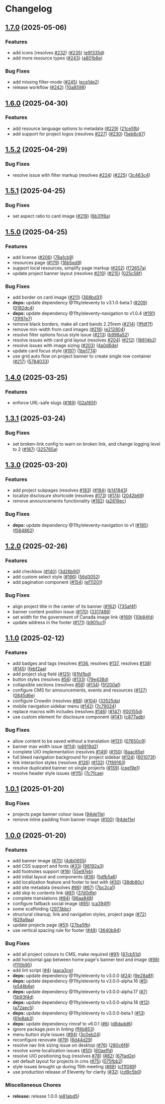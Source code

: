 # Changelog

## [1.7.0](https://github.com/inclusive-design/standards.inclusivedesign.ca/compare/v1.6.0...v1.7.0) (2025-05-06)


### Features

* add icons (resolves [#232](https://github.com/inclusive-design/standards.inclusivedesign.ca/issues/232)) ([#235](https://github.com/inclusive-design/standards.inclusivedesign.ca/issues/235)) ([e9f335d](https://github.com/inclusive-design/standards.inclusivedesign.ca/commit/e9f335d2ef4d0247e3fbcadca578ce0203d9dec4))
* add more resource types ([#243](https://github.com/inclusive-design/standards.inclusivedesign.ca/issues/243)) ([a801b8e](https://github.com/inclusive-design/standards.inclusivedesign.ca/commit/a801b8e090b60a68cf3b82cf391ee545657a4bd1))


### Bug Fixes

* add missing filter-mode ([#245](https://github.com/inclusive-design/standards.inclusivedesign.ca/issues/245)) ([ece1de2](https://github.com/inclusive-design/standards.inclusivedesign.ca/commit/ece1de23ba7c9f466779faca244cfef776e9a0fa))
* release workflow ([#242](https://github.com/inclusive-design/standards.inclusivedesign.ca/issues/242)) ([10a8598](https://github.com/inclusive-design/standards.inclusivedesign.ca/commit/10a8598418b1e8169339afd9d6ad1638b756cdba))

## [1.6.0](https://github.com/inclusive-design/standards.inclusivedesign.ca/compare/v1.5.2...v1.6.0) (2025-04-30)


### Features

* add resource language options to metadata ([#229](https://github.com/inclusive-design/standards.inclusivedesign.ca/issues/229)) ([21ce5fb](https://github.com/inclusive-design/standards.inclusivedesign.ca/commit/21ce5fbc406a25097418f91b09c6756e277470fb))
* add support for project logos (resolves [#227](https://github.com/inclusive-design/standards.inclusivedesign.ca/issues/227)) ([#230](https://github.com/inclusive-design/standards.inclusivedesign.ca/issues/230)) ([5eb8c67](https://github.com/inclusive-design/standards.inclusivedesign.ca/commit/5eb8c67983c44aecc4dee6cb7122330fb6c7344a))

## [1.5.2](https://github.com/inclusive-design/standards.inclusivedesign.ca/compare/v1.5.1...v1.5.2) (2025-04-29)


### Bug Fixes

* resolve issue with filter markup (resolves [#224](https://github.com/inclusive-design/standards.inclusivedesign.ca/issues/224)) ([#225](https://github.com/inclusive-design/standards.inclusivedesign.ca/issues/225)) ([3c463c4](https://github.com/inclusive-design/standards.inclusivedesign.ca/commit/3c463c4794b2c76ad016c7f39d783d7edceb2fed))

## [1.5.1](https://github.com/inclusive-design/standards.inclusivedesign.ca/compare/v1.5.0...v1.5.1) (2025-04-25)


### Bug Fixes

* set aspect ratio to card image ([#219](https://github.com/inclusive-design/standards.inclusivedesign.ca/issues/219)) ([6b31f6a](https://github.com/inclusive-design/standards.inclusivedesign.ca/commit/6b31f6a24a48b59965c45ab5fe24a9e9a6d46834))

## [1.5.0](https://github.com/inclusive-design/standards.inclusivedesign.ca/compare/v1.4.0...v1.5.0) (2025-04-25)


### Features

* add license ([#206](https://github.com/inclusive-design/standards.inclusivedesign.ca/issues/206)) ([78a1cb9](https://github.com/inclusive-design/standards.inclusivedesign.ca/commit/78a1cb99df01c3570cbe04f9b0d5976e824fd19e))
* resources page ([#179](https://github.com/inclusive-design/standards.inclusivedesign.ca/issues/179)) ([16b5ed9](https://github.com/inclusive-design/standards.inclusivedesign.ca/commit/16b5ed9d2d447944d62e4f5cad73f737a6121535))
* support local resources, simplify page markup ([#202](https://github.com/inclusive-design/standards.inclusivedesign.ca/issues/202)) ([f72657a](https://github.com/inclusive-design/standards.inclusivedesign.ca/commit/f72657a26945642d82f6fd909a50c1f223197c43))
* update project banner layout (resolves [#210](https://github.com/inclusive-design/standards.inclusivedesign.ca/issues/210)) ([#215](https://github.com/inclusive-design/standards.inclusivedesign.ca/issues/215)) ([025c58f](https://github.com/inclusive-design/standards.inclusivedesign.ca/commit/025c58f755c2c1e71e050e81feaf20ddbbfb2542))


### Bug Fixes

* add border on card image ([#211](https://github.com/inclusive-design/standards.inclusivedesign.ca/issues/211)) ([368bd31](https://github.com/inclusive-design/standards.inclusivedesign.ca/commit/368bd316fc57ed1f3a2a885c062ea0d2dc605b18))
* **deps:** update dependency @11ty/eleventy to v3.1.0-beta.1 ([#209](https://github.com/inclusive-design/standards.inclusivedesign.ca/issues/209)) ([0182dc4](https://github.com/inclusive-design/standards.inclusivedesign.ca/commit/0182dc41423ba734e949abd278b4a74c8e95f254))
* **deps:** update dependency @11ty/eleventy-navigation to v1.0.4 ([#191](https://github.com/inclusive-design/standards.inclusivedesign.ca/issues/191)) ([31f97e7](https://github.com/inclusive-design/standards.inclusivedesign.ca/commit/31f97e7099694a90ee70a0a10c590b3652155f67))
* remove black borders, make all card bands 2.25rem ([#214](https://github.com/inclusive-design/standards.inclusivedesign.ca/issues/214)) ([1ffdf7f](https://github.com/inclusive-design/standards.inclusivedesign.ca/commit/1ffdf7fc4cc36f6bbbce5381c54a939d5e8b41b8))
* remove min-width from card images ([#216](https://github.com/inclusive-design/standards.inclusivedesign.ca/issues/216)) ([e212804](https://github.com/inclusive-design/standards.inclusivedesign.ca/commit/e212804286e72c2ec86bf5d12645a0e1cc83ac3c))
* resolve filter options focus style issue ([#213](https://github.com/inclusive-design/standards.inclusivedesign.ca/issues/213)) ([b998a52](https://github.com/inclusive-design/standards.inclusivedesign.ca/commit/b998a52f0980e5c87f736e016546ff5eb22b1475))
* resolve issues with card grid layout (resolves [#204](https://github.com/inclusive-design/standards.inclusivedesign.ca/issues/204)) ([#212](https://github.com/inclusive-design/standards.inclusivedesign.ca/issues/212)) ([18814b2](https://github.com/inclusive-design/standards.inclusivedesign.ca/commit/18814b274b3f6cbb3ce33d6c466043238f3feda0))
* resolve issues with image sizing ([#203](https://github.com/inclusive-design/standards.inclusivedesign.ca/issues/203)) ([4a0d6de](https://github.com/inclusive-design/standards.inclusivedesign.ca/commit/4a0d6deb93e381a0b8cf88ede880a018377d26fe))
* update card focus style ([#197](https://github.com/inclusive-design/standards.inclusivedesign.ca/issues/197)) ([1be1774](https://github.com/inclusive-design/standards.inclusivedesign.ca/commit/1be1774dc71e10885a2b2eb3b3be2f4672890302))
* use grid auto flow on project banner to create single row container ([#217](https://github.com/inclusive-design/standards.inclusivedesign.ca/issues/217)) ([5784033](https://github.com/inclusive-design/standards.inclusivedesign.ca/commit/5784033f04bba3f1c1c62c0521224849284f1e58))

## [1.4.0](https://github.com/inclusive-design/standards.inclusivedesign.ca/compare/v1.3.1...v1.4.0) (2025-03-25)


### Features

* enforce URL-safe slugs ([#189](https://github.com/inclusive-design/standards.inclusivedesign.ca/issues/189)) ([02a165f](https://github.com/inclusive-design/standards.inclusivedesign.ca/commit/02a165fe5c15fab669f76f7f258dcee56f567662))

## [1.3.1](https://github.com/inclusive-design/standards.inclusivedesign.ca/compare/v1.3.0...v1.3.1) (2025-03-24)


### Bug Fixes

* set broken-link config to warn on broken link, and change logging level to 2 ([#187](https://github.com/inclusive-design/standards.inclusivedesign.ca/issues/187)) ([325765a](https://github.com/inclusive-design/standards.inclusivedesign.ca/commit/325765af5c9fece1d0c42eaf4b2109c38614f1b0))

## [1.3.0](https://github.com/inclusive-design/standards.inclusivedesign.ca/compare/v1.2.0...v1.3.0) (2025-03-20)


### Features

* add project subpages (resolves [#183](https://github.com/inclusive-design/standards.inclusivedesign.ca/issues/183)) ([#184](https://github.com/inclusive-design/standards.inclusivedesign.ca/issues/184)) ([b141843](https://github.com/inclusive-design/standards.inclusivedesign.ca/commit/b1418436679e87db89731f814ca528d1fa57d5eb))
* localize disclosure shortcode (resolves [#173](https://github.com/inclusive-design/standards.inclusivedesign.ca/issues/173)) ([#174](https://github.com/inclusive-design/standards.inclusivedesign.ca/issues/174)) ([2042b69](https://github.com/inclusive-design/standards.inclusivedesign.ca/commit/2042b69079250e9f4d80bf94094d538c8bf5d747))
* remove announcements functionality ([#182](https://github.com/inclusive-design/standards.inclusivedesign.ca/issues/182)) ([a2619ec](https://github.com/inclusive-design/standards.inclusivedesign.ca/commit/a2619ec78a013adaf74e7156be0b3ebb75ec4864))


### Bug Fixes

* **deps:** update dependency @11ty/eleventy-navigation to v1 ([#185](https://github.com/inclusive-design/standards.inclusivedesign.ca/issues/185)) ([f564862](https://github.com/inclusive-design/standards.inclusivedesign.ca/commit/f56486271f16baae223f8082360e62599e2a8188))

## [1.2.0](https://github.com/inclusive-design/standards.inclusivedesign.ca/compare/v1.1.0...v1.2.0) (2025-02-26)


### Features

* add checkbox ([#140](https://github.com/inclusive-design/standards.inclusivedesign.ca/issues/140)) ([3d26b90](https://github.com/inclusive-design/standards.inclusivedesign.ca/commit/3d26b90576117a75653fa1596645e343f25b3136))
* add custom select style ([#166](https://github.com/inclusive-design/standards.inclusivedesign.ca/issues/166)) ([56d3052](https://github.com/inclusive-design/standards.inclusivedesign.ca/commit/56d3052b2ca0d11e184d7f20bdc959f6c0fc63cb))
* add pagination component ([#154](https://github.com/inclusive-design/standards.inclusivedesign.ca/issues/154)) ([ef11201](https://github.com/inclusive-design/standards.inclusivedesign.ca/commit/ef112016db08ab1d4d381f755e130dcf88cd5b4f))


### Bug Fixes

* align project title in the center of its banner ([#162](https://github.com/inclusive-design/standards.inclusivedesign.ca/issues/162)) ([735af4f](https://github.com/inclusive-design/standards.inclusivedesign.ca/commit/735af4fadd9b98f0e575c62ba05a89289d2b77f7))
* banner content position issue ([#170](https://github.com/inclusive-design/standards.inclusivedesign.ca/issues/170)) ([3317488](https://github.com/inclusive-design/standards.inclusivedesign.ca/commit/3317488924a85e44493e63ead41f1f99034692c3))
* set width for the government of Canada image link ([#169](https://github.com/inclusive-design/standards.inclusivedesign.ca/issues/169)) ([10b84fd](https://github.com/inclusive-design/standards.inclusivedesign.ca/commit/10b84fdbea08b8da05ffd796f0a8329eb31979bc))
* update address in the footer ([#171](https://github.com/inclusive-design/standards.inclusivedesign.ca/issues/171)) ([b901cc1](https://github.com/inclusive-design/standards.inclusivedesign.ca/commit/b901cc1b2a6d68ec7719f96652532d7096e2d41b))

## [1.1.0](https://github.com/inclusive-design/standards.inclusivedesign.ca/compare/v1.0.1...v1.1.0) (2025-02-12)


### Features

* add badges and tags (resolves [#136](https://github.com/inclusive-design/standards.inclusivedesign.ca/issues/136), resolves [#137](https://github.com/inclusive-design/standards.inclusivedesign.ca/issues/137), resolves [#138](https://github.com/inclusive-design/standards.inclusivedesign.ca/issues/138)) ([#145](https://github.com/inclusive-design/standards.inclusivedesign.ca/issues/145)) ([febf2aa](https://github.com/inclusive-design/standards.inclusivedesign.ca/commit/febf2aa739f7e829455e8d82cf508af62d772179))
* add project slug field ([#125](https://github.com/inclusive-design/standards.inclusivedesign.ca/issues/125)) ([61fd1bd](https://github.com/inclusive-design/standards.inclusivedesign.ca/commit/61fd1bd12a37a9eaf469cdeb421df22794c21687))
* button styles (resolves [#56](https://github.com/inclusive-design/standards.inclusivedesign.ca/issues/56)) ([#133](https://github.com/inclusive-design/standards.inclusivedesign.ca/issues/133)) ([79e438d](https://github.com/inclusive-design/standards.inclusivedesign.ca/commit/79e438db169a630142f5415238edd0ab4f204f3e))
* collapsible sections (resolves [#58](https://github.com/inclusive-design/standards.inclusivedesign.ca/issues/58)) ([#134](https://github.com/inclusive-design/standards.inclusivedesign.ca/issues/134)) ([5f200af](https://github.com/inclusive-design/standards.inclusivedesign.ca/commit/5f200af2e8bc6628c41b445e2dc55313ea013741))
* configure CMS for announcements, events and resources ([#127](https://github.com/inclusive-design/standards.inclusivedesign.ca/issues/127)) ([0845d6e](https://github.com/inclusive-design/standards.inclusivedesign.ca/commit/0845d6e3d50afcdc4a8f83da309ca77c820ed9b7))
* configure Crowdin (resolves [#88](https://github.com/inclusive-design/standards.inclusivedesign.ca/issues/88)) ([#104](https://github.com/inclusive-design/standards.inclusivedesign.ca/issues/104)) ([33525da](https://github.com/inclusive-design/standards.inclusivedesign.ca/commit/33525daba0d215a3c4c5b833a2dbaf12a88b248f))
* mobile navigation sidebar menu ([#142](https://github.com/inclusive-design/standards.inclusivedesign.ca/issues/142)) ([7c79024](https://github.com/inclusive-design/standards.inclusivedesign.ca/commit/7c79024ae7a0b2955d648ec5863a1c2811def38c))
* replace macros with includes (resolves [#146](https://github.com/inclusive-design/standards.inclusivedesign.ca/issues/146)) ([#147](https://github.com/inclusive-design/standards.inclusivedesign.ca/issues/147)) ([f00155d](https://github.com/inclusive-design/standards.inclusivedesign.ca/commit/f00155df6888a9ced06b7de551b7d5859e3f2ecc))
* use custom element for disclosure component ([#141](https://github.com/inclusive-design/standards.inclusivedesign.ca/issues/141)) ([c877adb](https://github.com/inclusive-design/standards.inclusivedesign.ca/commit/c877adb65f7a937532b98cd8ed23927108286c0f))


### Bug Fixes

* allow content to be saved without a translation ([#131](https://github.com/inclusive-design/standards.inclusivedesign.ca/issues/131)) ([07650c9](https://github.com/inclusive-design/standards.inclusivedesign.ca/commit/07650c9e3357bd1738291a92ec8c6e4785e9f1ef))
* banner max width issue ([#114](https://github.com/inclusive-design/standards.inclusivedesign.ca/issues/114)) ([e8919d2](https://github.com/inclusive-design/standards.inclusivedesign.ca/commit/e8919d2b50812ebc0098c8c85651cdf82cffdbed))
* complete UIO implementation (resolves [#149](https://github.com/inclusive-design/standards.inclusivedesign.ca/issues/149)) ([#150](https://github.com/inclusive-design/standards.inclusivedesign.ca/issues/150)) ([8aac85e](https://github.com/inclusive-design/standards.inclusivedesign.ca/commit/8aac85e8b344b34f1cb86a2ef893053afe2fc65b))
* full bleed navigation background for project sidebar ([#124](https://github.com/inclusive-design/standards.inclusivedesign.ca/issues/124)) ([601073f](https://github.com/inclusive-design/standards.inclusivedesign.ca/commit/601073f9f356d4c07bf3f239e22e88639903055b))
* link interaction styles (resolves [#126](https://github.com/inclusive-design/standards.inclusivedesign.ca/issues/126)) ([#132](https://github.com/inclusive-design/standards.inclusivedesign.ca/issues/132)) ([7f89163](https://github.com/inclusive-design/standards.inclusivedesign.ca/commit/7f891637aacfb676ff9ecdc72851d12118ab3fd2))
* resolve duplicated banner on single projects ([#159](https://github.com/inclusive-design/standards.inclusivedesign.ca/issues/159)) ([cee19e1](https://github.com/inclusive-design/standards.inclusivedesign.ca/commit/cee19e1c4e2a5e47a93121f9933ed9dbf77a1bb4))
* resolve header style issues ([#115](https://github.com/inclusive-design/standards.inclusivedesign.ca/issues/115)) ([7c7fcae](https://github.com/inclusive-design/standards.inclusivedesign.ca/commit/7c7fcae02137cc96892128237f8c3bd1b47c53e3))

## [1.0.1](https://github.com/inclusive-design/standards.inclusivedesign.ca/compare/v1.0.0...v1.0.1) (2025-01-20)


### Bug Fixes

* projects page banner colour issue ([94de11e](https://github.com/inclusive-design/standards.inclusivedesign.ca/commit/94de11e88b10d98d0e3eabe8eed764c8f4231727))
* remove inline padding from banner image ([#100](https://github.com/inclusive-design/standards.inclusivedesign.ca/issues/100)) ([94de11e](https://github.com/inclusive-design/standards.inclusivedesign.ca/commit/94de11e88b10d98d0e3eabe8eed764c8f4231727))

## [1.0.0](https://github.com/inclusive-design/standards.inclusivedesign.ca/compare/v0.0.1...v1.0.0) (2025-01-20)


### Features

* add banner image ([#70](https://github.com/inclusive-design/standards.inclusivedesign.ca/issues/70)) ([4db0655](https://github.com/inclusive-design/standards.inclusivedesign.ca/commit/4db0655406dd84534b30584bc141ac36e6c9f02c))
* add CSS support and fonts ([#33](https://github.com/inclusive-design/standards.inclusivedesign.ca/issues/33)) ([98192a3](https://github.com/inclusive-design/standards.inclusivedesign.ca/commit/98192a38ee47492edff60d4ff616385c902f6ad5))
* add footnotes support ([#16](https://github.com/inclusive-design/standards.inclusivedesign.ca/issues/16)) ([55e97eb](https://github.com/inclusive-design/standards.inclusivedesign.ca/commit/55e97eb1a64bdf7d46e100972bf17ace54b85924))
* add initial layout and components ([#36](https://github.com/inclusive-design/standards.inclusivedesign.ca/issues/36)) ([5dfb5a6](https://github.com/inclusive-design/standards.inclusivedesign.ca/commit/5dfb5a66b1c6b3366050ff60cbda07c28ed11644))
* add localization feature and footer to test with ([#30](https://github.com/inclusive-design/standards.inclusivedesign.ca/issues/30)) ([38db80c](https://github.com/inclusive-design/standards.inclusivedesign.ca/commit/38db80c4dc2af1e06f11d52f90272c641ff0749f))
* add site metadata (resolves [#66](https://github.com/inclusive-design/standards.inclusivedesign.ca/issues/66)) ([#67](https://github.com/inclusive-design/standards.inclusivedesign.ca/issues/67)) ([7bc2ca1](https://github.com/inclusive-design/standards.inclusivedesign.ca/commit/7bc2ca13b7bacd01864646be6275f5e2147f4fa2))
* add skip to contents link ([#81](https://github.com/inclusive-design/standards.inclusivedesign.ca/issues/81)) ([37d0dfe](https://github.com/inclusive-design/standards.inclusivedesign.ca/commit/37d0dfe4266567178a6293b4e19fc1f6b936390a))
* complete translations ([#84](https://github.com/inclusive-design/standards.inclusivedesign.ca/issues/84)) ([96aa848](https://github.com/inclusive-design/standards.inclusivedesign.ca/commit/96aa8488a518bfb54b18b9ac995ced8962d15c77))
* configure fallback social image ([#95](https://github.com/inclusive-design/standards.inclusivedesign.ca/issues/95)) ([ca394ff](https://github.com/inclusive-design/standards.inclusivedesign.ca/commit/ca394ffab4e21eba1e378f41565be2d212619781))
* some scaffolding ([2973bbc](https://github.com/inclusive-design/standards.inclusivedesign.ca/commit/2973bbcbe83107f6b97d1741de0e5a6e8cc03f6b))
* structural cleanup, link and navigation styles, project page ([#72](https://github.com/inclusive-design/standards.inclusivedesign.ca/issues/72)) ([628a9aa](https://github.com/inclusive-design/standards.inclusivedesign.ca/commit/628a9aa66f3801042d1ca40d7fec4ef0d3add361))
* update projects page ([#51](https://github.com/inclusive-design/standards.inclusivedesign.ca/issues/51)) ([27ba5fb](https://github.com/inclusive-design/standards.inclusivedesign.ca/commit/27ba5fbe49673fc360dbc102ecf67735c1ba6cb1))
* use vertical spacing rule for footer ([#48](https://github.com/inclusive-design/standards.inclusivedesign.ca/issues/48)) ([3640b94](https://github.com/inclusive-design/standards.inclusivedesign.ca/commit/3640b942d2c6f9655c4560d6638a32ab610be26e))


### Bug Fixes

* add all project colours to CMS, make required ([#91](https://github.com/inclusive-design/standards.inclusivedesign.ca/issues/91)) ([87cb51d](https://github.com/inclusive-design/standards.inclusivedesign.ca/commit/87cb51dc5d2d8c38ed6ecccec6ed4a500307b10a))
* add horizontal gap between home page's banner text and image ([#98](https://github.com/inclusive-design/standards.inclusivedesign.ca/issues/98)) ([f110b95](https://github.com/inclusive-design/standards.inclusivedesign.ca/commit/f110b95846af7701c7e1f055ad4a62acb5b1915a))
* add lint script ([#4](https://github.com/inclusive-design/standards.inclusivedesign.ca/issues/4)) ([aaca3ce](https://github.com/inclusive-design/standards.inclusivedesign.ca/commit/aaca3ce3ef04a06e858f670e582472d6ec016613))
* **deps:** update dependency @11ty/eleventy to v3.0.0 ([#24](https://github.com/inclusive-design/standards.inclusivedesign.ca/issues/24)) ([9e28a8f](https://github.com/inclusive-design/standards.inclusivedesign.ca/commit/9e28a8f7d787f7c2b1fd60439d56b9bd4b122373))
* **deps:** update dependency @11ty/eleventy to v3.0.0-alpha.16 ([#5](https://github.com/inclusive-design/standards.inclusivedesign.ca/issues/5)) ([e548b6e](https://github.com/inclusive-design/standards.inclusivedesign.ca/commit/e548b6ea3ed88f9bf3a6ce659b823f532682ebe3))
* **deps:** update dependency @11ty/eleventy to v3.0.0-alpha.17 ([#7](https://github.com/inclusive-design/standards.inclusivedesign.ca/issues/7)) ([5b93f4d](https://github.com/inclusive-design/standards.inclusivedesign.ca/commit/5b93f4ddcb13b4474509c4e34154a2e93794df14))
* **deps:** update dependency @11ty/eleventy to v3.0.0-alpha.18 ([#12](https://github.com/inclusive-design/standards.inclusivedesign.ca/issues/12)) ([a72aec5](https://github.com/inclusive-design/standards.inclusivedesign.ca/commit/a72aec5e4a79497688061208c84ce8b53a29d531))
* **deps:** update dependency @11ty/eleventy to v3.0.0-beta.1 ([#13](https://github.com/inclusive-design/standards.inclusivedesign.ca/issues/13)) ([61e8ab3](https://github.com/inclusive-design/standards.inclusivedesign.ca/commit/61e8ab386462b85d1d170dc3fdd99cc984a2ffdf))
* **deps:** update dependency rimraf to v6.0.1 ([#6](https://github.com/inclusive-design/standards.inclusivedesign.ca/issues/6)) ([d8dadd6](https://github.com/inclusive-design/standards.inclusivedesign.ca/commit/d8dadd629f34d3496cd2b506afd5ba251a3e38c9))
* ignore package.json in linting ([ff4b853](https://github.com/inclusive-design/standards.inclusivedesign.ca/commit/ff4b8535d12a5b9548b295bb3cb51ad29ea46939))
* menu button style issues ([#94](https://github.com/inclusive-design/standards.inclusivedesign.ca/issues/94)) ([3c0eb24](https://github.com/inclusive-design/standards.inclusivedesign.ca/commit/3c0eb24c2c5557b7ccc2649a6f277e1189707a98))
* reconfigure renovate ([#79](https://github.com/inclusive-design/standards.inclusivedesign.ca/issues/79)) ([6d44d29](https://github.com/inclusive-design/standards.inclusivedesign.ca/commit/6d44d29a9632894484c4bc6e83b74852055ec62f))
* resolve nav link sizing issue on desktop ([#76](https://github.com/inclusive-design/standards.inclusivedesign.ca/issues/76)) ([280c6f8](https://github.com/inclusive-design/standards.inclusivedesign.ca/commit/280c6f8ef3b59fefeebf24c28e8f65bf8fbb9dcb))
* resolve some localization issues ([#50](https://github.com/inclusive-design/standards.inclusivedesign.ca/issues/50)) ([60aeffd](https://github.com/inclusive-design/standards.inclusivedesign.ca/commit/60aeffdde8f241268cc9d0a4499f4d153e281266))
* resolve UIO positioning bug (resolves [#78](https://github.com/inclusive-design/standards.inclusivedesign.ca/issues/78)) ([#82](https://github.com/inclusive-design/standards.inclusivedesign.ca/issues/82)) ([67fad2e](https://github.com/inclusive-design/standards.inclusivedesign.ca/commit/67fad2e044a056293d7546314f58e9ea52536f8b))
* set default layout for projects in cms ([#75](https://github.com/inclusive-design/standards.inclusivedesign.ca/issues/75)) ([075fbb2](https://github.com/inclusive-design/standards.inclusivedesign.ca/commit/075fbb23f400baa6af5a3940b6ace6eb98a9ddd9))
* style issues brought up during 15th meeting ([#68](https://github.com/inclusive-design/standards.inclusivedesign.ca/issues/68)) ([cf1f089](https://github.com/inclusive-design/standards.inclusivedesign.ca/commit/cf1f08992be2cde550a70ae4b0eacf68bc64e679))
* use production release of Eleventy for clarity ([#32](https://github.com/inclusive-design/standards.inclusivedesign.ca/issues/32)) ([cd9c5b0](https://github.com/inclusive-design/standards.inclusivedesign.ca/commit/cd9c5b072fb998d894fe32d106b0b88ac6a5a5a8))


### Miscellaneous Chores

* **release:** release 1.0.0 ([e81abd5](https://github.com/inclusive-design/standards.inclusivedesign.ca/commit/e81abd57c8c60c505fb05d698e084559dd0efaca))
